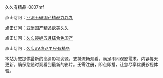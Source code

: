 久久有精品-0807mf

点击访问：<a href="https://cfad.pages.dev/">亚洲无码国产精品九九九</a>

点击访问：<a href="https://gfd-5xg.pages.dev/">亚洲国产精品欧美久久</a>

点击访问：<a href="https://fdhf-454.pages.dev/">久久婷婷五月综合色国产</a>

点击访问：<a href="https://heiliaowzu4ur.pages.dev">久久99热这里只有精品</a>

本站为您提供最新的高清影视资源，支持流畅观看，满足不同观影需求。内容每天更新，确保您随时观看到最新的影片。无需注册，即点即播，让您尽享优质影视体验。

<span style="display:none;">[Canonical link](https://github.com/ww20250708/ww12 ）</span>
